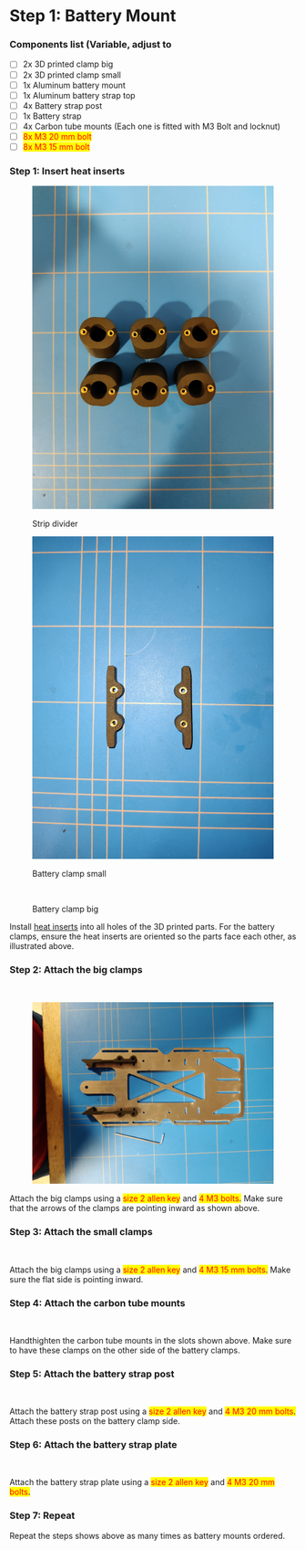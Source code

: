 # Step 1: Battery Mount

### Components list (Variable, adjust to&#x20;

* [ ] 2x 3D printed clamp big
* [ ] 2x 3D printed clamp small
* [ ] 1x Aluminum battery mount
* [ ] 1x Aluminum battery strap top
* [ ] 4x Battery strap post
* [ ] 1x Battery strap
* [ ] 4x Carbon tube mounts (Each one is fitted with M3 Bolt and locknut)
* [ ] <mark style="color:red;">8x M3 20 mm bolt</mark>
* [ ] <mark style="color:red;">8x M3 15 mm bolt</mark>&#x20;

### Step 1: Insert heat inserts

<div>

<figure><img src="../../.gitbook/assets/Heat insert tussenschot.jpg" alt="Strip dividers"><figcaption><p>Strip divider</p></figcaption></figure>

 

<figure><img src="../../.gitbook/assets/Heat insert small clamp.jpg" alt=""><figcaption><p>Battery clamp small</p></figcaption></figure>

 

<figure><img src="../../.gitbook/assets/Heat insert big clamp.jpg" alt=""><figcaption><p>Battery clamp big</p></figcaption></figure>

</div>

Install [heat inserts](../../heated-inserts.md) into all holes of the 3D printed parts. For the battery clamps, ensure the heat inserts are oriented so the parts face each other, as illustrated above.&#x20;

### Step 2: Attach the big clamps

<figure><img src="../../.gitbook/assets/Groot klem vast onder-01.png" alt=""><figcaption></figcaption></figure>

<figure><img src="../../.gitbook/assets/Groot klem vast.jpg" alt=""><figcaption></figcaption></figure>

Attach the big clamps using a <mark style="color:red;">size 2 allen key</mark> and <mark style="color:red;">4 M3 bolts</mark><mark style="color:blue;">.</mark> Make sure that the arrows of the clamps are pointing inward as shown above.

### Step 3: Attach the small clamps

<figure><img src="../../.gitbook/assets/Klein batt klemmen met boutjes-01.png" alt=""><figcaption></figcaption></figure>

Attach the big clamps using a <mark style="color:red;">size 2 allen key</mark> and <mark style="color:red;">4 M3 15 mm bolts</mark><mark style="color:blue;">.</mark> Make sure the flat side is pointing inward.&#x20;

### Step 4: Attach the carbon tube mounts

<figure><img src="../../.gitbook/assets/Carbon klemmetjes side-01.png" alt=""><figcaption></figcaption></figure>

Handthighten the carbon tube mounts in the slots shown above. Make sure to have these clamps on the other side of the battery clamps.&#x20;

### Step 5: Attach the battery strap post

<figure><img src="../../.gitbook/assets/Batterij pilaar-01.png" alt=""><figcaption></figcaption></figure>

Attach the battery strap post using a <mark style="color:red;">size 2 allen key</mark> and <mark style="color:red;">4 M3 20 mm bolts</mark><mark style="color:blue;">.</mark> Attach these posts on the battery clamp side.&#x20;

### Step 6: Attach the battery strap plate

<figure><img src="../../.gitbook/assets/Batterij pilaar vast-01.png" alt=""><figcaption></figcaption></figure>

Attach the battery strap plate using a <mark style="color:red;">size 2 allen key</mark> and <mark style="color:red;">4 M3 20 mm bolts</mark><mark style="color:blue;">.</mark>

### Step 7: Repeat

Repeat the steps shows above as many times as battery mounts ordered.&#x20;

